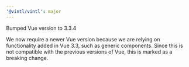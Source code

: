 ```yaml
---
'@vintl/vintl': major
---
```


Bumped Vue version to 3.3.4

We now require a newer Vue version because we are relying on functionality added in Vue 3.3, such as generic components. Since this is not compatible with the previous versions of Vue, this is marked as a breaking change.
